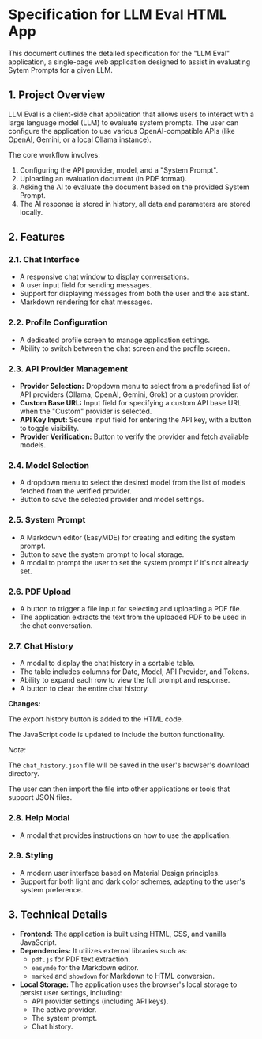 # Specification for LLM Eval HTML App

This document outlines the detailed specification for the "LLM Eval" application, a single-page web application designed to assist in evaluating Sytem Prompts for a given LLM.

## 1. Project Overview

LLM Eval is a client-side chat application that allows users to interact with a large language model (LLM) to evaluate system prompts. The user can configure the application to use various OpenAI-compatible APIs (like OpenAI, Gemini, or a local Ollama instance).

The core workflow involves:

1. Configuring the API provider, model, and a "System Prompt".
2. Uploading an evaluation document (in PDF format).
3. Asking the AI to evaluate the document based on the provided System Prompt.
4. The AI response is stored in history, all data and parameters are stored locally.

## 2. Features

### 2.1. Chat Interface

- A responsive chat window to display conversations.
- A user input field for sending messages.
- Support for displaying messages from both the user and the assistant.
- Markdown rendering for chat messages.

### 2.2. Profile Configuration

- A dedicated profile screen to manage application settings.
- Ability to switch between the chat screen and the profile screen.

### 2.3. API Provider Management

- **Provider Selection:** Dropdown menu to select from a predefined list of API providers (Ollama, OpenAI, Gemini, Grok) or a custom provider.
- **Custom Base URL:** Input field for specifying a custom API base URL when the "Custom" provider is selected.
- **API Key Input:** Secure input field for entering the API key, with a button to toggle visibility.
- **Provider Verification:** Button to verify the provider and fetch available models.

### 2.4. Model Selection

- A dropdown menu to select the desired model from the list of models fetched from the verified provider.
- Button to save the selected provider and model settings.

### 2.5. System Prompt

- A Markdown editor (EasyMDE) for creating and editing the system prompt.
- Button to save the system prompt to local storage.
- A modal to prompt the user to set the system prompt if it's not already set.

### 2.6. PDF Upload

- A button to trigger a file input for selecting and uploading a PDF file.
- The application extracts the text from the uploaded PDF to be used in the chat conversation.

### 2.7. Chat History

- A modal to display the chat history in a sortable table.
- The table includes columns for Date, Model, API Provider, and Tokens.
- Ability to expand each row to view the full prompt and response.
- A button to clear the entire chat history.

**Changes:**

The export history  button is added to the HTML code.

The JavaScript code is updated to include the button functionality.

*Note:*

The `chat_history.json` file will be saved in the user's browser's download directory.

The user can then import the file into other applications or tools that support JSON files.

### 2.8. Help Modal

- A modal that provides instructions on how to use the application.

### 2.9. Styling

- A modern user interface based on Material Design principles.
- Support for both light and dark color schemes, adapting to the user's system preference.

## 3. Technical Details

- **Frontend:** The application is built using HTML, CSS, and vanilla JavaScript.
- **Dependencies:** It utilizes external libraries such as:
  - `pdf.js` for PDF text extraction.
  - `easymde` for the Markdown editor.
  - `marked` and `showdown` for Markdown to HTML conversion.
- **Local Storage:** The application uses the browser's local storage to persist user settings, including:
  - API provider settings (including API keys).
  - The active provider.
  - The system prompt.
  - Chat history.
